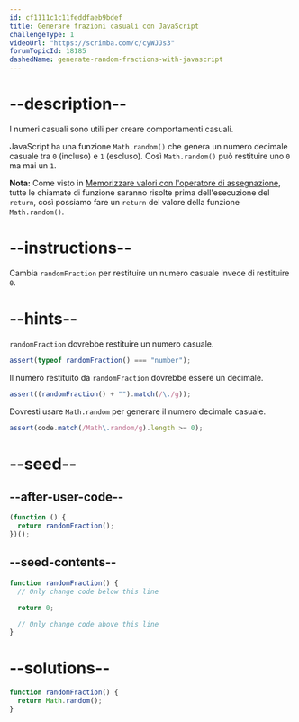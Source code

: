 ```yaml
---
id: cf1111c1c11feddfaeb9bdef
title: Generare frazioni casuali con JavaScript
challengeType: 1
videoUrl: "https://scrimba.com/c/cyWJJs3"
forumTopicId: 18185
dashedName: generate-random-fractions-with-javascript
---
```


# --description--

I numeri casuali sono utili per creare comportamenti casuali.

JavaScript ha una funzione `Math.random()` che genera un numero decimale casuale tra `0` (incluso) e `1` (escluso). Così `Math.random()` può restituire uno `0` ma mai un `1`.

**Nota:** Come visto in [Memorizzare valori con l'operatore di assegnazione](/learn/javascript-algorithms-and-data-structures/basic-javascript/storing-values-with-the-assignment-operator), tutte le chiamate di funzione saranno risolte prima dell'esecuzione del `return`, così possiamo fare un `return` del valore della funzione `Math.random()`.

# --instructions--

Cambia `randomFraction` per restituire un numero casuale invece di restituire `0`.

# --hints--

`randomFraction` dovrebbe restituire un numero casuale.

```js
assert(typeof randomFraction() === "number");
```

Il numero restituito da `randomFraction` dovrebbe essere un decimale.

```js
assert((randomFraction() + "").match(/\./g));
```

Dovresti usare `Math.random` per generare il numero decimale casuale.

```js
assert(code.match(/Math\.random/g).length >= 0);
```

# --seed--

## --after-user-code--

```js
(function () {
  return randomFraction();
})();
```

## --seed-contents--

```js
function randomFraction() {
  // Only change code below this line

  return 0;

  // Only change code above this line
}
```

# --solutions--

```js
function randomFraction() {
  return Math.random();
}
```
